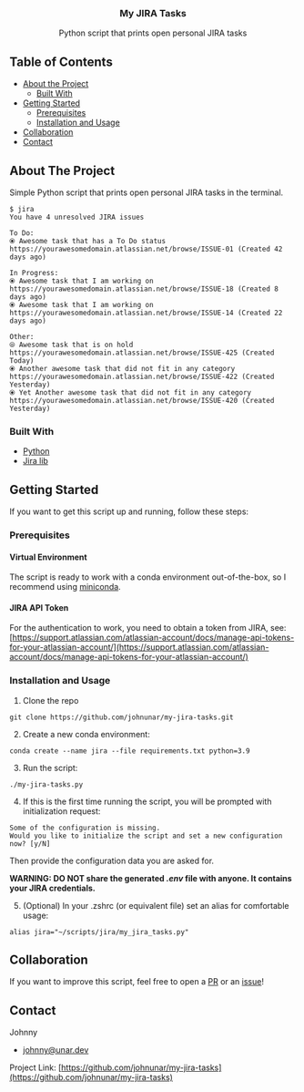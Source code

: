 <!-- PROJECT LOGO -->
<br />
<p align="center">

  <h3 align="center">My JIRA Tasks</h3>

  <p align="center">
  Python script that prints open personal JIRA tasks
  </p>
</p>



<!-- TABLE OF CONTENTS -->
## Table of Contents

* [About the Project](#about-the-project)
    * [Built With](#built-with)
* [Getting Started](#getting-started)
    * [Prerequisites](#prerequisites)
    * [Installation and Usage](#installation-and-usage)
* [Collaboration](#collaboration)
* [Contact](#contact)



<!-- ABOUT THE PROJECT -->
## About The Project

Simple Python script that prints open personal JIRA tasks in the terminal.

```shell
$ jira
You have 4 unresolved JIRA issues

To Do:
⦿ Awesome task that has a To Do status https://yourawesomedomain.atlassian.net/browse/ISSUE-01 (Created 42 days ago)

In Progress:
⦿ Awesome task that I am working on https://yourawesomedomain.atlassian.net/browse/ISSUE-18 (Created 8 days ago)
⦿ Awesome task that I am working on https://yourawesomedomain.atlassian.net/browse/ISSUE-14 (Created 22 days ago)

Other:
⦾ Awesome task that is on hold https://yourawesomedomain.atlassian.net/browse/ISSUE-425 (Created Today)
⦿ Another awesome task that did not fit in any category https://yourawesomedomain.atlassian.net/browse/ISSUE-422 (Created Yesterday)
⦿ Yet Another awesome task that did not fit in any category https://yourawesomedomain.atlassian.net/browse/ISSUE-420 (Created Yesterday)
```

### Built With
* [Python](https://www.python.org/)
* [Jira lib](https://pypi.org/project/jira/)

<!-- GETTING STARTED -->
## Getting Started
If you want to get this script up and running, follow these steps:

### Prerequisites
#### Virtual Environment
The script is ready to work with a conda environment out-of-the-box,
so I recommend using [miniconda](https://docs.conda.io/projects/conda/en/latest/user-guide/install/download.html).

#### JIRA API Token
For the authentication to work, you need to obtain a token from JIRA, see: [https://support.atlassian.com/atlassian-account/docs/manage-api-tokens-for-your-atlassian-account/](https://support.atlassian.com/atlassian-account/docs/manage-api-tokens-for-your-atlassian-account/)

### Installation and Usage
1. Clone the repo
```shell script
git clone https://github.com/johnunar/my-jira-tasks.git
```
2. Create a new conda environment:
```shell script
conda create --name jira --file requirements.txt python=3.9
```
3. Run the script:
```shell script
./my-jira-tasks.py
```
4. If this is the first time running the script, you will be prompted with initialization request:
```shell script
Some of the configuration is missing.
Would you like to initialize the script and set a new configuration now? [y/N]
```
Then provide the configuration data you are asked for.

**WARNING: DO NOT share the generated *.env* file with anyone. It contains your JIRA credentials.**

5. (Optional) In your .zshrc (or equivalent file) set an alias for comfortable usage:
```shell script
alias jira="~/scripts/jira/my_jira_tasks.py"
```

## Collaboration
If you want to improve this script, feel free to open a [PR](https://github.com/johnunar/my-jira-tasks/compare) or an [issue](https://github.com/johnunar/my-jira-tasks/issues/new)!

<!-- CONTACT -->
## Contact

Johnny
* [johnny@unar.dev](mailto:johnny@unar.dev)

Project Link: [https://github.com/johnunar/my-jira-tasks](https://github.com/johnunar/my-jira-tasks)